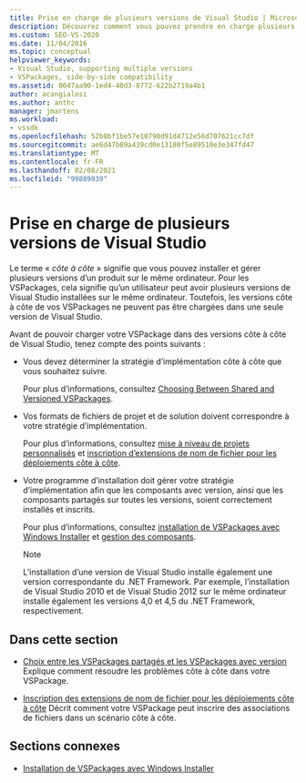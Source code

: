 ```yaml
---
title: Prise en charge de plusieurs versions de Visual Studio | Microsoft Docs
description: Découvrez comment vous pouvez prendre en charge plusieurs versions de Visual Studio, avec les VSPackages capables de se charger dans différentes versions.
ms.custom: SEO-VS-2020
ms.date: 11/04/2016
ms.topic: conceptual
helpviewer_keywords:
- Visual Studio, supporting multiple versions
- VSPackages, side-by-side compatibility
ms.assetid: 0047aa90-1ed4-40d3-8772-622b2719a4b1
author: acangialosi
ms.author: anthc
manager: jmartens
ms.workload:
- vssdk
ms.openlocfilehash: 52b8bf1be57e10790d91d4712e56d707621cc7df
ms.sourcegitcommit: ae6d47b09a439cd0e13180f5e89510e3e347fd47
ms.translationtype: MT
ms.contentlocale: fr-FR
ms.lasthandoff: 02/08/2021
ms.locfileid: "99889939"
---
```

# <a name="supporting-multiple-versions-of-visual-studio"></a>Prise en charge de plusieurs versions de Visual Studio
Le terme « *côte à côte* » signifie que vous pouvez installer et gérer plusieurs versions d’un produit sur le même ordinateur. Pour les VSPackages, cela signifie qu’un utilisateur peut avoir plusieurs versions de Visual Studio installées sur le même ordinateur. Toutefois, les versions côte à côte de vos VSPackages ne peuvent pas être chargées dans une seule version de Visual Studio.

 Avant de pouvoir charger votre VSPackage dans des versions côte à côte de Visual Studio, tenez compte des points suivants :

- Vous devez déterminer la stratégie d’implémentation côte à côte que vous souhaitez suivre.

   Pour plus d’informations, consultez [Choosing Between Shared and Versioned VSPackages](../extensibility/choosing-between-shared-and-versioned-vspackages.md).

- Vos formats de fichiers de projet et de solution doivent correspondre à votre stratégie d’implémentation.

   Pour plus d’informations, consultez [mise à niveau de projets personnalisés](../extensibility/internals/upgrading-projects.md#upgrading-custom-projects) et [inscription d’extensions de nom de fichier pour les déploiements côte à côte](../extensibility/registering-file-name-extensions-for-side-by-side-deployments.md).

- Votre programme d’installation doit gérer votre stratégie d’implémentation afin que les composants avec version, ainsi que les composants partagés sur toutes les versions, soient correctement installés et inscrits.

   Pour plus d’informations, consultez [installation de VSPackages avec Windows Installer](../extensibility/internals/installing-vspackages-with-windows-installer.md) et [gestion des composants](../extensibility/internals/component-management.md).

  > [!NOTE]
  > L’installation d’une version de Visual Studio installe également une version correspondante du .NET Framework. Par exemple, l’installation de Visual Studio 2010 et de Visual Studio 2012 sur le même ordinateur installe également les versions 4,0 et 4,5 du .NET Framework, respectivement.

## <a name="in-this-section"></a>Dans cette section
- [Choix entre les VSPackages partagés et les VSPackages avec version](../extensibility/choosing-between-shared-and-versioned-vspackages.md) Explique comment résoudre les problèmes côte à côte dans votre VSPackage.

- [Inscription des extensions de nom de fichier pour les déploiements côte à côte](../extensibility/registering-file-name-extensions-for-side-by-side-deployments.md) Décrit comment votre VSPackage peut inscrire des associations de fichiers dans un scénario côte à côte.

## <a name="related-sections"></a>Sections connexes
- [Installation de VSPackages avec Windows Installer](../extensibility/internals/installing-vspackages-with-windows-installer.md)
